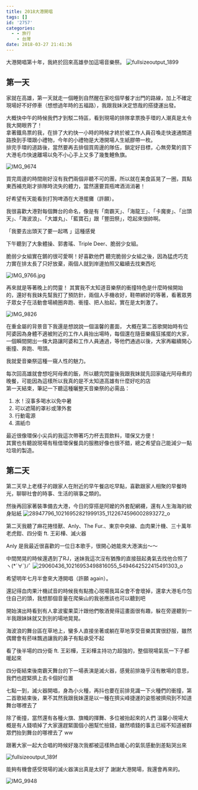 ```yaml
---
title: 2018大港開唱
tags: []
id: '2757'
categories:
  - - 旅行
    - 台灣
date: 2018-03-27 21:41:36
---
```


大港開唱第十年，我終於回來高雄參加這場音樂祭。 ![fullsizeoutput_1899](https://itsninayeh.files.wordpress.com/2018/03/fullsizeoutput_1899.jpeg)
<!-- more -->

## 第一天
家就在高雄，第一天就走一個睡到自然醒在家吃個早餐才出門的路線，加上不確定現場好不好停車（想想過年時的五福路），我跟我妹決定悠哉的搭捷運出發。

大概快中午的時候我們才到駁二特區，看到現場的排隊拿票換手環的人潮真是太令我大開眼界了！   
拿著鐵鳥票的我，在排了大約快一小時的時候才終於被工作人員召喚走快速通關道路換到手環跟小禮物，今年的小禮物是大港開場人生紙膠帶一枚。   
排完手環的道路後，當然要再去排個買周邊的隊伍，鎖定好目標，心無旁騖的買下大港毛巾快速離場以免不小心手上又多了幾隻鯉魚旗。   

![IMG_9674](https://itsninayeh.files.wordpress.com/2018/03/img_9674.jpg)   

買完周邊的時間剛好沒有我們兩個非聽不可的團，所以就在美食區晃了一圈，買點東西補充剛才排隊時流失的體力，當然還要買瓶啤酒消消暑！ 

好希望有天能看到打狗啤酒在大港擺攤（許願）。 

我很喜歡大港對每個舞台的命名，像是有「南霸天」、「海龍王」、「卡魔麥」、「出頭天」、「海波浪」、「大雄丸」、「藍寶石」跟「豐田祭」，唸起來很帥啊。 

「我要去出頭天了要一起嗎 」這種感覺 

下午聽到了大象體操、郭書瑤、Triple Deer、脆弱少女組。 

脆弱少女組實在鏘的很可愛啊！好喜歡他們 
聽完脆弱少女組之後，因為猛虎巧克力實在排太長了只好放棄，兩個人就到岸邊拍照又繼續去找東西吃 

![IMG_9766.jpg](https://itsninayeh.files.wordpress.com/2018/03/img_9766.jpg) 

再來就是等著晚上的閃靈！ 其實我不太知道音樂祭的衝撞特色是什麼時候開始的，還好有我妹先幫我打了預防針，兩個人手機收好，鞋帶綁好的等著，看著眾男子眾女子在活動會場繞圈奔跑、衝撞、把人抬起，實在是太刺激了。 

![IMG_9826](https://itsninayeh.files.wordpress.com/2018/03/img_9826.jpg) 

在重金屬的背景音下我還是想說說一個溫馨的畫面，
大概在第二首歌開始時有位阿婆因為身體不適被附近的工作人員抬出場時，每個還在隨音樂瘋狂搖擺的大家，一個瞬間開出一條大路讓阿婆和工作人員通過，等他們通過以後，大家再繼續開心衝撞、奔跑、甩頭。   

我就愛音樂祭這種一窺人性的魅力。

每次回高雄就會想吃阿母煮的飯，所以聽完閃靈後我跟我妹就先回家磕光阿母煮的晚餐，可能因為這樣所以我真的是不太知道高雄有什麼好吃的店  
第一天結束，筆記一下聽這種曬整天音樂祭的必需品：

1.  水！沒事多喝水以免中暑
2.  可以遮陽的罩衫或薄外套
3.  行動電源
4.  濕紙巾

最近很像環保小尖兵的我這次帶著巧力杯去買飲料，環保又方便！   
其實也有聽說現場有租借環保餐具的服務好像也很不錯，總之希望自己能減少一點垃圾的製造。 



## 第二天
第二天早上老樣子的跟家人在附近的早午餐店吃早點，喜歡跟家人相聚的早餐時光，聊聊社會的時事、生活的瑣事之類的。

然後再回家著裝準備去大港，今日的穿搭是阿嬤的外套配網襪，還有人生海海的紋身貼紙 
![28947796_10216952821999135_1122674596002893272_o](https://itsninayeh.files.wordpress.com/2018/03/28947796_10216952821999135_1122674596002893272_o.jpg) 

第二天我聽了麻花捲怪獸、Anly、The Fur.、東京中央線、血肉果汁機、三十萬年老虎鉗、四分衛 ft. 王彩樺、滅火器  

Anly 是我最近很喜歡的一位日本歌手，很開心她能來大港演出～～ 

中間閒晃的時候還遇到了RJ，迷妹我這次沒有猶豫的直接鼓起勇氣去找他合照了 ヽ(\*´∀\`)ﾉﾟ ![29060436_10216953498816055_5494642522415491303_o](https://itsninayeh.files.wordpress.com/2018/03/29060436_10216953498816055_5494642522415491303_o.jpg?w=1536) 

希望明年七月半會來大港開唱（許願 again）。 

還記得血肉果汁機試音的時候我有點擔心現場我耳朵會不會壞掉，還拿大港毛巾包住自己的頭，我想那個音量在爬柴山的我爸應該也可以聽到吧     

開始演出時看到有人拿波蜜果菜汁跟他們敬酒覺得這畫面很有趣，躲在旁邊聽到一半我跟妹妹就又到別的場地晃晃。 

海波浪的舞台區在草地上，蠻多人直接坐著或躺在草地享受音樂其實很舒服，雖然偶爾會有菸味飄過讓我的鼻子有點承受不起 

看了後半場的四分衛 ft. 王彩樺，王彩樺主持功力超強的，整個現場氣氛一下子都暖起來 

四分衛結束後南霸天舞台的下一場表演是滅火器，感覺前排幾乎沒有散場的意思，我們也趕緊擠上去卡個好位置 

七點一到，滅火器開唱，身為小火種，再抖也要在前排見識一下火種們的衝撞，第二首歌結束後，果不其然我跟我妹還是以一種在擠尖峰捷運的姿態被擠飛到不知道舞台哪裡去了 

除了衝撞，當然還有各種火旗、旗幟的揮舞、多位被抬起來的人們 溫馨小現場大概是有人錢噴掉了大家還趕緊圍個小圈幫忙撿錢，雖然噴錢的事主已經不知道被群眾們抬到舞台的哪裡去了 ww 

跟著大家一起大合唱的時候好幾次我都被這樣熱血暖心的氣氛感動到差點哭出來 

![fullsizeoutput_189f](https://itsninayeh.files.wordpress.com/2018/03/fullsizeoutput_189f.jpeg) 

能夠有機會感受現場的滅火器演出真是太好了 謝謝大港開場，我還會再來的。 

![IMG_9948](https://itsninayeh.files.wordpress.com/2018/03/img_9948.jpg)